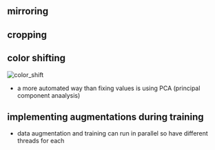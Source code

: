 ## mirroring

## cropping

## color shifting

![color_shift](https://i.gyazo.com/9b1d01e268f102588c2ff1ee758db028.png)
  - a more automated way than fixing values is using PCA (principal component anaalysis)
  
## implementing augmentations during training
  - data augmentation and training can run in parallel so have different threads for each
